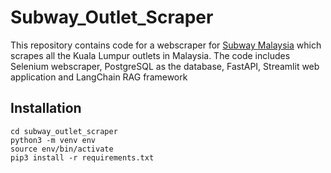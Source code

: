 # Subway_Outlet_Scraper
This repository contains code for a webscraper for [Subway Malaysia](https://www.subway.com.my/find-a-subway) which scrapes all the Kuala Lumpur outlets in Malaysia. The code includes Selenium webscraper, PostgreSQL as the database, FastAPI, Streamlit web application and LangChain RAG framework

## Installation
```git clone https://github.com/Lucaslim00/subway_outlet_scraper
cd subway_outlet_scraper
python3 -m venv env
source env/bin/activate
pip3 install -r requirements.txt
